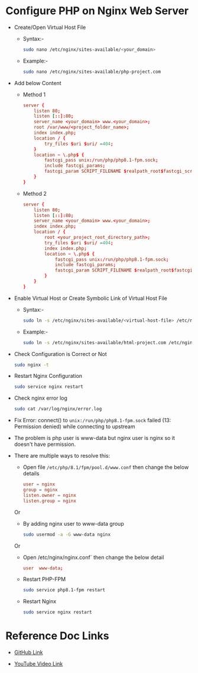 # Configure PHP on Nginx Web Server

- Create/Open Virtual Host File

    - Syntax:- 
    
        ```sh
        sudo nano /etc/nginx/sites-available/<your_domain>
        ```

    - Example:- 
    
        ```sh
        sudo nano /etc/nginx/sites-available/php-project.com
        ```

- Add below Content

    - Method 1

        ```conf
        server {
            listen 80;
            listen [::]:80;
            server_name <your_domain> www.<your_domain>;
            root /var/www/<project_folder_name>;
            index index.php;
            location / {
                try_files $uri $uri/ =404;
            }
            location ~ \.php$ {
                fastcgi_pass unix:/run/php/php8.1-fpm.sock;
                include fastcgi_params;
                fastcgi_param SCRIPT_FILENAME $realpath_root$fastcgi_script_name;
            }
        }
        ```

    - Method 2

        ```conf
        server {
            listen 80;
            listen [::]:80;
            server_name <your_domain> www.<your_domain>;
            index index.php;
            location / {
                root <your_project_root_directory_path>;
                try_files $uri $uri/ =404;
                index index.php;
                location ~ \.php$ {
                    fastcgi_pass unix:/run/php/php8.1-fpm.sock;
                    include fastcgi_params;
                    fastcgi_param SCRIPT_FILENAME $realpath_root$fastcgi_script_name;
                }
            }
        }


- Enable Virtual Host or Create Symbolic Link of Virtual Host File

    - Syntax:-

        ```sh
        sudo ln -s /etc/nginx/sites-available/<virtual-host-file> /etc/nginx/sites-enabled/<virtual-host-file>
        ```

    - Example:-

        ```sh
        sudo ln -s /etc/nginx/sites-available/html-project.com /etc/nginx/sites-enabled/html-project.com
        ```

- Check Configuration is Correct or Not

    ```sh
    sudo nginx -t
    ```

- Restart Nginx Configuration

    ```sh
    sudo service nginx restart
    ```

- Check nginx error log

    ```sh
    sudo cat /var/log/nginx/error.log
    ```

- Fix Error: connect() to `unix:/run/php/php8.1-fpm.sock` failed (13: Permission denied) while connecting to upstream

- The problem is php user is www-data but nginx user is nginx so it doesn't have permission.

- There are multiple ways to resolve this:

    - Open file `/etc/php/8.1/fpm/pool.d/www.conf` then change the below details

        ```conf
        user = nginx
        group = nginx
        listen.owner = nginx
        listen.group = nginx
        ```

    Or

    -  By adding nginx user to www-data group

        ```sh
        sudo usermod -a -G www-data nginx
        ```

    Or

    - Open  /etc/nginx/nginx.conf` then change the below detail

        ```conf
        user  www-data;
        ```

    - Restart PHP-FPM

        ```sh
        sudo service php8.1-fpm restart
        ```

    - Restart Nginx

        ```sh
        sudo service nginx restart
        ```


# Reference Doc Links

- [GitHub Link](https://github.com/geekyshow1/GeekyShowsNotes/blob/main/nginx/Configure_PHP_Nginx.md)

- [YouTube Video Link](https://youtu.be/qUTphh0cQ8A?si=QfNxE9e1mXg7KHrd)